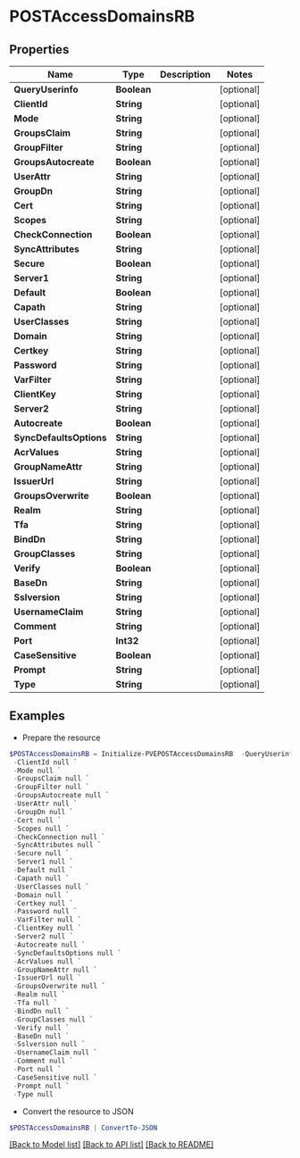 # POSTAccessDomainsRB
## Properties

Name | Type | Description | Notes
------------ | ------------- | ------------- | -------------
**QueryUserinfo** | **Boolean** |  | [optional] 
**ClientId** | **String** |  | [optional] 
**Mode** | **String** |  | [optional] 
**GroupsClaim** | **String** |  | [optional] 
**GroupFilter** | **String** |  | [optional] 
**GroupsAutocreate** | **Boolean** |  | [optional] 
**UserAttr** | **String** |  | [optional] 
**GroupDn** | **String** |  | [optional] 
**Cert** | **String** |  | [optional] 
**Scopes** | **String** |  | [optional] 
**CheckConnection** | **Boolean** |  | [optional] 
**SyncAttributes** | **String** |  | [optional] 
**Secure** | **Boolean** |  | [optional] 
**Server1** | **String** |  | [optional] 
**Default** | **Boolean** |  | [optional] 
**Capath** | **String** |  | [optional] 
**UserClasses** | **String** |  | [optional] 
**Domain** | **String** |  | [optional] 
**Certkey** | **String** |  | [optional] 
**Password** | **String** |  | [optional] 
**VarFilter** | **String** |  | [optional] 
**ClientKey** | **String** |  | [optional] 
**Server2** | **String** |  | [optional] 
**Autocreate** | **Boolean** |  | [optional] 
**SyncDefaultsOptions** | **String** |  | [optional] 
**AcrValues** | **String** |  | [optional] 
**GroupNameAttr** | **String** |  | [optional] 
**IssuerUrl** | **String** |  | [optional] 
**GroupsOverwrite** | **Boolean** |  | [optional] 
**Realm** | **String** |  | [optional] 
**Tfa** | **String** |  | [optional] 
**BindDn** | **String** |  | [optional] 
**GroupClasses** | **String** |  | [optional] 
**Verify** | **Boolean** |  | [optional] 
**BaseDn** | **String** |  | [optional] 
**Sslversion** | **String** |  | [optional] 
**UsernameClaim** | **String** |  | [optional] 
**Comment** | **String** |  | [optional] 
**Port** | **Int32** |  | [optional] 
**CaseSensitive** | **Boolean** |  | [optional] 
**Prompt** | **String** |  | [optional] 
**Type** | **String** |  | [optional] 

## Examples

- Prepare the resource
```powershell
$POSTAccessDomainsRB = Initialize-PVEPOSTAccessDomainsRB  -QueryUserinfo null `
 -ClientId null `
 -Mode null `
 -GroupsClaim null `
 -GroupFilter null `
 -GroupsAutocreate null `
 -UserAttr null `
 -GroupDn null `
 -Cert null `
 -Scopes null `
 -CheckConnection null `
 -SyncAttributes null `
 -Secure null `
 -Server1 null `
 -Default null `
 -Capath null `
 -UserClasses null `
 -Domain null `
 -Certkey null `
 -Password null `
 -VarFilter null `
 -ClientKey null `
 -Server2 null `
 -Autocreate null `
 -SyncDefaultsOptions null `
 -AcrValues null `
 -GroupNameAttr null `
 -IssuerUrl null `
 -GroupsOverwrite null `
 -Realm null `
 -Tfa null `
 -BindDn null `
 -GroupClasses null `
 -Verify null `
 -BaseDn null `
 -Sslversion null `
 -UsernameClaim null `
 -Comment null `
 -Port null `
 -CaseSensitive null `
 -Prompt null `
 -Type null
```

- Convert the resource to JSON
```powershell
$POSTAccessDomainsRB | ConvertTo-JSON
```

[[Back to Model list]](../README.md#documentation-for-models) [[Back to API list]](../README.md#documentation-for-api-endpoints) [[Back to README]](../README.md)

